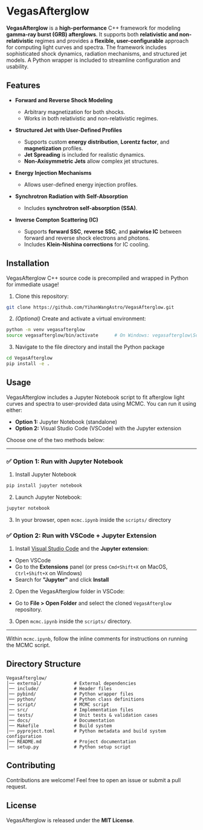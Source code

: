 # VegasAfterglow

**VegasAfterglow** is a **high-performance** C++ framework for modeling **gamma-ray burst (GRB) afterglows**. It supports both **relativistic and non-relativistic** regimes and provides a **flexible, user-configurable** approach for computing light curves and spectra. The framework includes sophisticated shock dynamics, radiation mechanisms, and structured jet models. A Python wrapper is included to streamline configuration and usability.

## Features

- **Forward and Reverse Shock Modeling**  
  - Arbitrary magnetization for both shocks.
  - Works in both relativistic and non-relativistic regimes.

- **Structured Jet with User-Defined Profiles**  
  - Supports custom **energy distribution**, **Lorentz factor**, and **magnetization** profiles.
  - **Jet Spreading** is included for realistic dynamics.
  - **Non-Axisymmetric Jets** allow complex jet structures.

- **Energy Injection Mechanisms**  
  - Allows user-defined energy injection profiles.

- **Synchrotron Radiation with Self-Absorption**  
  - Includes **synchrotron self-absorption (SSA)**.

- **Inverse Compton Scattering (IC)**  
  - Supports **forward SSC**, **reverse SSC**, and **pairwise IC** between forward and reverse shock electrons and photons.
  - Includes **Klein-Nishina corrections** for IC cooling.

## Installation

VegasAfterglow C++ source code is precompiled and wrapped in Python for immediate usage! 

1. Clone this repository:
```bash
git clone https://github.com/YihanWangAstro/VegasAfterglow.git
```

2. *(Optional)* Create and activate a virtual environment:
```bash
python -m venv vegasafterglow
source vegasafterglow/bin/activate      # On Windows: vegasafterglow\Scripts\activate
```

3. Navigate to the file directory and install the Python package
```bash
cd VegasAfterglow
pip install -e .
```

## Usage

VegasAfterglow includes a Jupyter Notebook script to fit afterglow light curves and spectra to user-provided data using MCMC. You can run it using either:

- **Option 1:** Jupyter Notebook (standalone)
- **Option 2:** Visual Studio Code (VSCode) with the Jupyter extension

Choose one of the two methods below:

---

### ✅ Option 1: Run with **Jupyter Notebook**

1. Install Jupyter Notebook
```bash
pip install jupyter notebook
```

2. Launch Jupyter Notebook:
```bash
jupyter notebook
```

3. In your browser, open `mcmc.ipynb` inside the `scripts/` directory

### ✅ Option 2: Run with **VSCode + Jupyter Extension**

1. Install [Visual Studio Code](https://code.visualstudio.com/) and the **Jupyter extension**:
  - Open VSCode
  - Go to the **Extensions** panel (or press `Cmd+Shift+X` on MacOS, `Ctrl+Shift+X` on Windows)
  - Search for **"Jupyter"** and click **Install**

2. Open the VegasAfterglow folder in VSCode:
  - Go to **File > Open Folder** and select the cloned `VegasAfterglow` repository.

3. Open `mcmc.ipynb` inside the `scripts/` directory.

---

Within `mcmc.ipynb`, follow the inline comments for instructions on running the MCMC script.

## Directory Structure

```
VegasAfterglow/
│── external/            # External dependencies
│── include/             # Header files
│── pybind/              # Python wrapper files
│── python/              # Python class definitions
│── script/              # MCMC script
│── src/                 # Implementation files
│── tests/               # Unit tests & validation cases
│── docs/                # Documentation
│── Makefile             # Build system
│── pyproject.toml       # Python metadata and build system configuration
│── README.md            # Project documentation
│── setup.py             # Python setup script
```

## Contributing

Contributions are welcome! Feel free to open an issue or submit a pull request.

## License

VegasAfterglow is released under the **MIT License**.
